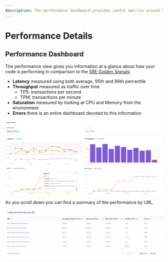```yaml
---
description: The performance dashboard provides useful metrics around SRE golden signals.
---
```


# Performance Details

## Performance Dashboard <a href="#performance-dashboard" id="performance-dashboard"></a>

The performance view gives you information at a glance about how your code is performing in comparison to the [SRE Golden Signals](https://speedscale.com/2021/02/22/feature-spotlight-golden-signals/):

* **Latency** measured using both average, 95th and 99th percentile
* **Throughput** measured as traffic over time
  * TPS: transactions per second
  * TPM: transactions per minute
* **Saturation** measured by looking at CPU and Memory from the environment
* **Errors** there is an entire dashboard devoted to this information

![Golden Signals](<../../.gitbook/assets/Screen Shot 2021-08-13 at 11.49.49 AM.png>)

As you scroll down you can find a summary of the performance by URL.

![Performance by URL](<../../.gitbook/assets/Screen Shot 2021-08-13 at 11.50.30 AM.png>)


